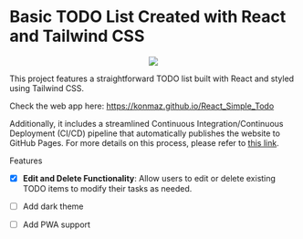 # Basic TODO List Created with React and Tailwind CSS

<p align="center">
  <a href="https://skillicons.dev">
    <img src="https://skillicons.dev/icons?i=react,npm,tailwindcss&perline=3" />
  </a>
</p>

This project features a straightforward TODO list built with React and styled using Tailwind CSS.

Check the web app here: https://konmaz.github.io/React_Simple_Todo

Additionally, it includes a streamlined Continuous Integration/Continuous Deployment (CI/CD) pipeline that automatically publishes the website to GitHub Pages. For more details on this process, please refer to [this link](https://vitejs.dev/guide/static-deploy#github-pages).

Features


- [X] **Edit and Delete Functionality**: Allow users to edit or delete existing TODO items to modify their tasks as needed.
- [ ] Add dark theme
- [ ] Add PWA support 

